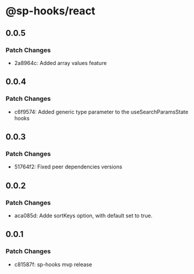 # @sp-hooks/react

## 0.0.5

### Patch Changes

- 2a8964c: Added array values feature

## 0.0.4

### Patch Changes

- c6f9574: Added generic type parameter to the useSearchParamsState hooks

## 0.0.3

### Patch Changes

- 51764f2: Fixed peer dependencies versions

## 0.0.2

### Patch Changes

- aca085d: Adde sortKeys option, with default set to true.

## 0.0.1

### Patch Changes

- c81587f: sp-hooks mvp release
